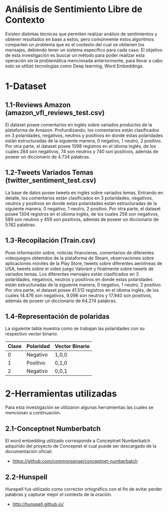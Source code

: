 # Análisis de Sentimiento Libre de Contexto
  Existen distintas técnicas que permiten realizar análisis de sentimientos y obtener resultados en base a estos, pero comúnmente estos algoritmos comparten un problema que es el contexto del cual se obtienen los mensajes, debiendo tener un sistema específico para cada caso. El objetivo de esta investigación es buscar un método para poder realizar esta operación sin la problemática mencionada  anteriormente, para llevar a cabo esto se utilizó tecnologías como Deep learning,  Word Embeddings.

# 1-Dataset
## 1.1-Reviews Amazon  (amazon_vfl_reviews_test.csv)
  El dataset posee comentarios en inglés sobre variados productos de la plataforma de Amazon. Profundizando, los comentarios están clasificados en 3 polaridades, negativos, neutros y positivos en donde estas polaridades están estructuradas de la siguiente manera, 0 negativo, 1 neutro, 2 positivo. Por otra parte, el dataset posee 1098 registros en el idioma inglés, de los cuales 284 son negativos, 74 son neutros y 740 son positivos, además de poseer un diccionario de 4.734 palabras.

## 1.2-Tweets Variados Temas (twitter_sentiment_test.csv)
  La base de datos posee tweets en inglés sobre variados temas. Entrando en detalle, los comentarios están clasificados en 3 polaridades, negativos, neutros y positivos en donde estas polaridades están estructuradas de la siguiente manera, 0 negativo, 1 neutro, 2 positivo. Por otra parte, el dataset posee 1304 registros en el idioma inglés, de los cuales 256 son negativos, 589 son neutros y 459 son positivos, además de poseer un diccionario de 5.182 palabras.

## 1.3-Recopilación (Train.csv)
  Pose información sobre, noticias financieras, comentarios de diferentes videojuegos obtenidos de la plataforma de Steam, observaciones sobre aplicaciones móviles de la Play Store, tweets sobre diferentes aerolíneas de USA, tweets sobre el video juego Valorant y finalmente sobre tweets de variados temas.
Los diferentes mensajes están clasificados en 3 polaridades, negativos, neutros y positivos en donde estas polaridades están estructuradas de la siguiente manera, 0 negativo, 1 neutro, 2 positivo. Por otra parte, el dataset posee 41.512 registros en el idioma inglés, de los cuales 14.476 son negativos, 9.096 son neutros y 17.940 son positivos, además de poseer un diccionario de 64.274 palabras.

## 1.4-Representación de polaridas
  La siguiente tabla muestra como se trabajan las polaridades con su respectivo vector binario.
  
|Clase | Polaridad | Vector Binario|
| -- | -- | -- |
| 0 | Negativo |1,0,0|
| 1 | Positivo |0,1,0|
| 2 | Negativo |0,0,1|

# 2-Herramientas utilizadas
  Para esta investigación se utilizaron algunas herramientas las cuales se mencionan a continuación.
## 2.1-Conceptnet Numberbatch
  El word embedding utilizado corresponde a Conceptnet Numberbatch adquirido del proyecto de Concepnet el cual puede ser descargado de la documentación oficial:
  * https://github.com/commonsense/conceptnet-numberbatch

## 2.2-Hunspell
  Hunspell fue utilizado como corrector ortográfico con el fin de evitar perder palabras y capturar mejor el contexto de la oración.
  * http://hunspell.github.io/
